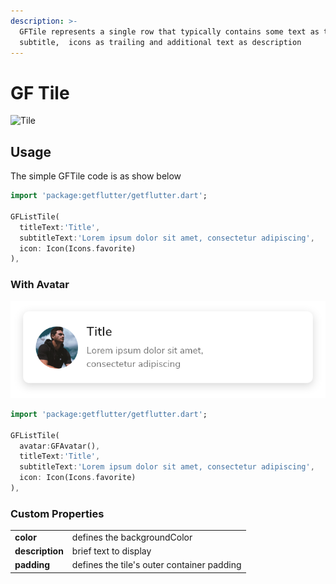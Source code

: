 ```yaml
---
description: >-
  GFTile represents a single row that typically contains some text as title,
  subtitle,  icons as trailing and additional text as description
---
```


# GF Tile

![Tile](https://ik.imagekit.io/ionicfirebaseapp/docs/tr:dpr-auto,tr:w-auto/Tiles_2x_NFyiWgtQc.png)

## Usage

The simple GFTile code is as show below

```dart
import 'package:getflutter/getflutter.dart';

GFListTile(
  titleText:'Title',
  subtitleText:'Lorem ipsum dolor sit amet, consectetur adipiscing',
  icon: Icon(Icons.favorite)
),
```

### With Avatar

![Tile With Avatar](.gitbook/assets/tile-with-avatar-2x.png)

```dart
import 'package:getflutter/getflutter.dart';

GFListTile(
  avatar:GFAvatar(),
  titleText:'Title',
  subtitleText:'Lorem ipsum dolor sit amet, consectetur adipiscing',
  icon: Icon(Icons.favorite)
),
```

### Custom Properties

|  |  |
| :--- | :--- |
| **color** | defines the backgroundColor |
| **description** | brief text to display |
| **padding** | defines the tile's outer container padding |

